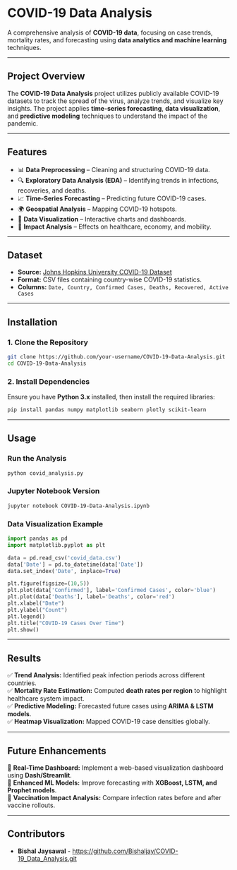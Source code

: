 # **COVID-19 Data Analysis**
A comprehensive analysis of **COVID-19 data**, focusing on case trends, mortality rates, and forecasting using **data analytics and machine learning** techniques.

---

## **Project Overview**
The **COVID-19 Data Analysis** project utilizes publicly available COVID-19 datasets to track the spread of the virus, analyze trends, and visualize key insights. The project applies **time-series forecasting**, **data visualization**, and **predictive modeling** techniques to understand the impact of the pandemic.

---

## **Features**
- 📊 **Data Preprocessing** – Cleaning and structuring COVID-19 data.
- 🔍 **Exploratory Data Analysis (EDA)** – Identifying trends in infections, recoveries, and deaths.
- 📈 **Time-Series Forecasting** – Predicting future COVID-19 cases.
- 🌍 **Geospatial Analysis** – Mapping COVID-19 hotspots.
- 📡 **Data Visualization** – Interactive charts and dashboards.
- 🏥 **Impact Analysis** – Effects on healthcare, economy, and mobility.

---

## **Dataset**
- **Source:** [Johns Hopkins University COVID-19 Dataset](https://github.com/CSSEGISandData/COVID-19)
- **Format:** CSV files containing country-wise COVID-19 statistics.
- **Columns:** `Date, Country, Confirmed Cases, Deaths, Recovered, Active Cases`

---

## **Installation**
### **1. Clone the Repository**
```bash
git clone https://github.com/your-username/COVID-19-Data-Analysis.git
cd COVID-19-Data-Analysis
```

### **2. Install Dependencies**
Ensure you have **Python 3.x** installed, then install the required libraries:
```bash
pip install pandas numpy matplotlib seaborn plotly scikit-learn
```

---

## **Usage**
### **Run the Analysis**
```bash
python covid_analysis.py
```

### **Jupyter Notebook Version**
```bash
jupyter notebook COVID-19-Data-Analysis.ipynb
```

### **Data Visualization Example**
```python
import pandas as pd
import matplotlib.pyplot as plt

data = pd.read_csv('covid_data.csv')
data['Date'] = pd.to_datetime(data['Date'])
data.set_index('Date', inplace=True)

plt.figure(figsize=(10,5))
plt.plot(data['Confirmed'], label='Confirmed Cases', color='blue')
plt.plot(data['Deaths'], label='Deaths', color='red')
plt.xlabel("Date")
plt.ylabel("Count")
plt.legend()
plt.title("COVID-19 Cases Over Time")
plt.show()
```

---

## **Results**
✅ **Trend Analysis:** Identified peak infection periods across different countries.  
✅ **Mortality Rate Estimation:** Computed **death rates per region** to highlight healthcare system impact.  
✅ **Predictive Modeling:** Forecasted future cases using **ARIMA & LSTM models**.  
✅ **Heatmap Visualization:** Mapped COVID-19 case densities globally.  

---

## **Future Enhancements**
🚀 **Real-Time Dashboard:** Implement a web-based visualization dashboard using **Dash/Streamlit**.  
🚀 **Enhanced ML Models:** Improve forecasting with **XGBoost, LSTM, and Prophet models**.  
🚀 **Vaccination Impact Analysis:** Compare infection rates before and after vaccine rollouts.  

---

## **Contributors**
- **Bishal Jaysawal** - https://github.com/Bishaljay/COVID-19_Data_Analysis.git
